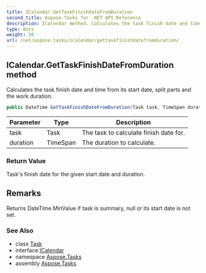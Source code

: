 ```yaml
---
title: ICalendar.GetTaskFinishDateFromDuration
second_title: Aspose.Tasks for .NET API Reference
description: ICalendar method. Calculates the task finish date and time from its start date split parts and the work duration
type: docs
weight: 50
url: /net/aspose.tasks/icalendar/gettaskfinishdatefromduration/
---
```

## ICalendar.GetTaskFinishDateFromDuration method

Calculates the task finish date and time from its start date, split parts and the work duration.

```csharp
public DateTime GetTaskFinishDateFromDuration(Task task, TimeSpan duration)
```

| Parameter | Type | Description |
| --- | --- | --- |
| task | Task | The task to calculate finish date for. |
| duration | TimeSpan | The duration to calculate. |

### Return Value

Task's finish date for the given start date and duration.

## Remarks

Returns DateTime.MinValue if task is summary, null or its start date is not set.

### See Also

* class [Task](../../task/)
* interface [ICalendar](../)
* namespace [Aspose.Tasks](../../icalendar/)
* assembly [Aspose.Tasks](../../../)


